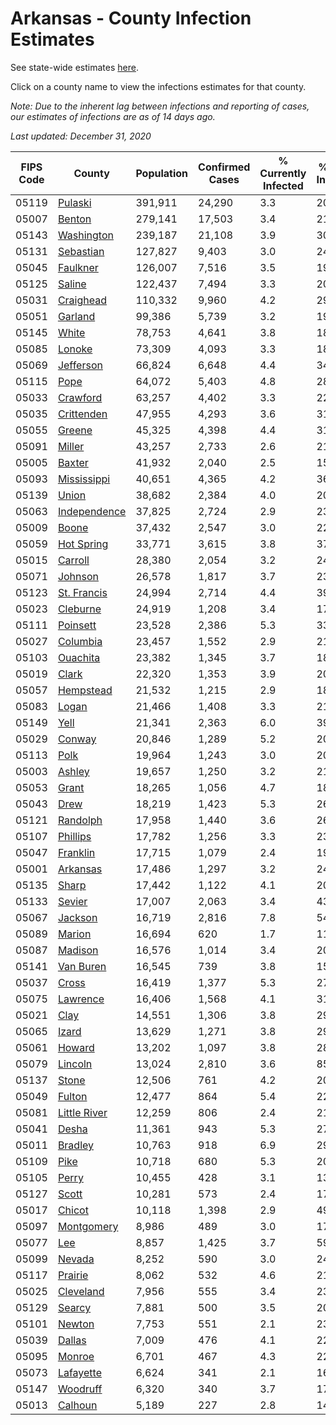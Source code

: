 # Arkansas - County Infection Estimates

See state-wide estimates [here](/infections/us-ar).

Click on a county name to view the infections estimates for that county.

*Note: Due to the inherent lag between infections and reporting of cases, our estimates of infections are as of 14 days ago.*

*Last updated: December 31, 2020*

|   FIPS Code |                       County |   Population |   Confirmed Cases |   % Currently Infected |   % Total Infected |
|-------------|------------------------------|--------------|-------------------|------------------------|--------------------|
|       05119 |           [Pulaski](pulaski) |      391,911 |            24,290 |                    3.3 |               20.8 |
|       05007 |             [Benton](benton) |      279,141 |            17,503 |                    3.4 |               21.2 |
|       05143 |     [Washington](washington) |      239,187 |            21,108 |                    3.9 |               30.2 |
|       05131 |       [Sebastian](sebastian) |      127,827 |             9,403 |                    3.0 |               24.5 |
|       05045 |         [Faulkner](faulkner) |      126,007 |             7,516 |                    3.5 |               19.6 |
|       05125 |             [Saline](saline) |      122,437 |             7,494 |                    3.3 |               20.0 |
|       05031 |       [Craighead](craighead) |      110,332 |             9,960 |                    4.2 |               29.6 |
|       05051 |           [Garland](garland) |       99,386 |             5,739 |                    3.2 |               19.0 |
|       05145 |               [White](white) |       78,753 |             4,641 |                    3.8 |               18.7 |
|       05085 |             [Lonoke](lonoke) |       73,309 |             4,093 |                    3.3 |               18.1 |
|       05069 |       [Jefferson](jefferson) |       66,824 |             6,648 |                    4.4 |               34.1 |
|       05115 |                 [Pope](pope) |       64,072 |             5,403 |                    4.8 |               28.2 |
|       05033 |         [Crawford](crawford) |       63,257 |             4,402 |                    3.3 |               22.7 |
|       05035 |     [Crittenden](crittenden) |       47,955 |             4,293 |                    3.6 |               31.3 |
|       05055 |             [Greene](greene) |       45,325 |             4,398 |                    4.4 |               31.7 |
|       05091 |             [Miller](miller) |       43,257 |             2,733 |                    2.6 |               21.0 |
|       05005 |             [Baxter](baxter) |       41,932 |             2,040 |                    2.5 |               15.5 |
|       05093 |   [Mississippi](mississippi) |       40,651 |             4,365 |                    4.2 |               36.0 |
|       05139 |               [Union](union) |       38,682 |             2,384 |                    4.0 |               20.4 |
|       05063 | [Independence](independence) |       37,825 |             2,724 |                    2.9 |               23.9 |
|       05009 |               [Boone](boone) |       37,432 |             2,547 |                    3.0 |               22.0 |
|       05059 |     [Hot Spring](hot-spring) |       33,771 |             3,615 |                    3.8 |               37.7 |
|       05015 |           [Carroll](carroll) |       28,380 |             2,054 |                    3.2 |               24.0 |
|       05071 |           [Johnson](johnson) |       26,578 |             1,817 |                    3.7 |               23.4 |
|       05123 |   [St. Francis](st.-francis) |       24,994 |             2,714 |                    4.4 |               39.1 |
|       05023 |         [Cleburne](cleburne) |       24,919 |             1,208 |                    3.4 |               17.0 |
|       05111 |         [Poinsett](poinsett) |       23,528 |             2,386 |                    5.3 |               33.1 |
|       05027 |         [Columbia](columbia) |       23,457 |             1,552 |                    2.9 |               21.5 |
|       05103 |         [Ouachita](ouachita) |       23,382 |             1,345 |                    3.7 |               18.5 |
|       05019 |               [Clark](clark) |       22,320 |             1,353 |                    3.9 |               20.2 |
|       05057 |       [Hempstead](hempstead) |       21,532 |             1,215 |                    2.9 |               18.8 |
|       05083 |               [Logan](logan) |       21,466 |             1,408 |                    3.3 |               21.6 |
|       05149 |                 [Yell](yell) |       21,341 |             2,363 |                    6.0 |               39.1 |
|       05029 |             [Conway](conway) |       20,846 |             1,289 |                    5.2 |               20.0 |
|       05113 |                 [Polk](polk) |       19,964 |             1,243 |                    3.0 |               20.1 |
|       05003 |             [Ashley](ashley) |       19,657 |             1,250 |                    3.2 |               21.7 |
|       05053 |               [Grant](grant) |       18,265 |             1,056 |                    4.7 |               18.7 |
|       05043 |                 [Drew](drew) |       18,219 |             1,423 |                    5.3 |               26.3 |
|       05121 |         [Randolph](randolph) |       17,958 |             1,440 |                    3.6 |               26.0 |
|       05107 |         [Phillips](phillips) |       17,782 |             1,256 |                    3.3 |               23.9 |
|       05047 |         [Franklin](franklin) |       17,715 |             1,079 |                    2.4 |               19.7 |
|       05001 |         [Arkansas](arkansas) |       17,486 |             1,297 |                    3.2 |               24.2 |
|       05135 |               [Sharp](sharp) |       17,442 |             1,122 |                    4.1 |               20.6 |
|       05133 |             [Sevier](sevier) |       17,007 |             2,063 |                    3.4 |               43.5 |
|       05067 |           [Jackson](jackson) |       16,719 |             2,816 |                    7.8 |               54.3 |
|       05089 |             [Marion](marion) |       16,694 |               620 |                    1.7 |               11.8 |
|       05087 |           [Madison](madison) |       16,576 |             1,014 |                    3.4 |               20.6 |
|       05141 |       [Van Buren](van-buren) |       16,545 |               739 |                    3.8 |               15.2 |
|       05037 |               [Cross](cross) |       16,419 |             1,377 |                    5.3 |               27.4 |
|       05075 |         [Lawrence](lawrence) |       16,406 |             1,568 |                    4.1 |               31.3 |
|       05021 |                 [Clay](clay) |       14,551 |             1,306 |                    3.8 |               29.3 |
|       05065 |               [Izard](izard) |       13,629 |             1,271 |                    3.8 |               29.5 |
|       05061 |             [Howard](howard) |       13,202 |             1,097 |                    3.8 |               28.6 |
|       05079 |           [Lincoln](lincoln) |       13,024 |             2,810 |                    3.6 |               85.3 |
|       05137 |               [Stone](stone) |       12,506 |               761 |                    4.2 |               20.2 |
|       05049 |             [Fulton](fulton) |       12,477 |               864 |                    5.4 |               22.0 |
|       05081 | [Little River](little-river) |       12,259 |               806 |                    2.4 |               21.8 |
|       05041 |               [Desha](desha) |       11,361 |               943 |                    5.3 |               27.8 |
|       05011 |           [Bradley](bradley) |       10,763 |               918 |                    6.9 |               29.0 |
|       05109 |                 [Pike](pike) |       10,718 |               680 |                    5.3 |               20.9 |
|       05105 |               [Perry](perry) |       10,455 |               428 |                    3.1 |               13.2 |
|       05127 |               [Scott](scott) |       10,281 |               573 |                    2.4 |               17.4 |
|       05017 |             [Chicot](chicot) |       10,118 |             1,398 |                    2.9 |               49.9 |
|       05097 |     [Montgomery](montgomery) |        8,986 |               489 |                    3.0 |               17.6 |
|       05077 |                   [Lee](lee) |        8,857 |             1,425 |                    3.7 |               59.6 |
|       05099 |             [Nevada](nevada) |        8,252 |               590 |                    3.0 |               24.6 |
|       05117 |           [Prairie](prairie) |        8,062 |               532 |                    4.6 |               21.9 |
|       05025 |       [Cleveland](cleveland) |        7,956 |               555 |                    3.4 |               23.7 |
|       05129 |             [Searcy](searcy) |        7,881 |               500 |                    3.5 |               20.7 |
|       05101 |             [Newton](newton) |        7,753 |               551 |                    2.1 |               23.9 |
|       05039 |             [Dallas](dallas) |        7,009 |               476 |                    4.1 |               22.5 |
|       05095 |             [Monroe](monroe) |        6,701 |               467 |                    4.3 |               22.7 |
|       05073 |       [Lafayette](lafayette) |        6,624 |               341 |                    2.1 |               16.8 |
|       05147 |         [Woodruff](woodruff) |        6,320 |               340 |                    3.7 |               17.3 |
|       05013 |           [Calhoun](calhoun) |        5,189 |               227 |                    2.8 |               14.0 |